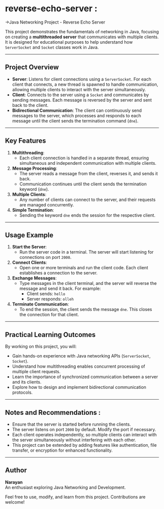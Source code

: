 ﻿# reverse-echo-server :


->Java Networking Project - Reverse Echo Server

This project demonstrates the fundamentals of networking in Java, focusing on creating a **multithreaded server** that communicates with multiple clients. It is designed for educational purposes to help understand how `ServerSocket` and `Socket` classes work in Java.

---

## Project Overview
- **Server**: Listens for client connections using a `ServerSocket`. For each client that connects, a new thread is spawned to handle communication, allowing multiple clients to interact with the server simultaneously.
- **Client**: Connects to the server using a `Socket` and communicates by sending messages. Each message is reversed by the server and sent back to the client.
- **Bidirectional Communication**: The client can continuously send messages to the server, which processes and responds to each message until the client sends the termination command (`dne`).

---

## Key Features
1. **Multithreading**: 
   - Each client connection is handled in a separate thread, ensuring simultaneous and independent communication with multiple clients.
2. **Message Processing**:
   - The server reads a message from the client, reverses it, and sends it back.
   - Communication continues until the client sends the termination keyword (`dne`).
3. **Multiple Clients**:
   - Any number of clients can connect to the server, and their requests are managed concurrently.
4. **Simple Termination**:
   - Sending the keyword `dne` ends the session for the respective client.

---


## Usage Example
1. **Start the Server**:
   - Run the server code in a terminal. The server will start listening for connections on port `2000`.
2. **Connect Clients**:
   - Open one or more terminals and run the client code. Each client establishes a connection to the server.
3. **Exchange Messages**:
   - Type messages in the client terminal, and the server will reverse the message and send it back. For example:
     - Client sends: `hello`
     - Server responds: `olleh`
4. **Terminate Communication**:
   - To end the session, the client sends the message `dne`. This closes the connection for that client.

---

## Practical Learning Outcomes
By working on this project, you will:
- Gain hands-on experience with Java networking APIs (`ServerSocket`, `Socket`).
- Understand how multithreading enables concurrent processing of multiple client requests.
- Learn the importance of synchronized communication between a server and its clients.
- Explore how to design and implement bidirectional communication protocols.

---

## Notes and Recommendations :
- Ensure that the server is started before running the clients.
- The server listens on port `2000` by default. Modify the port if necessary.
- Each client operates independently, so multiple clients can interact with the server simultaneously without interfering with each other.
- This project can be extended by adding features like authentication, file transfer, or encryption for enhanced functionality.

---

## Author
**Narayan**  
An enthusiast exploring Java Networking and Development.

Feel free to use, modify, and learn from this project. Contributions are welcome!

